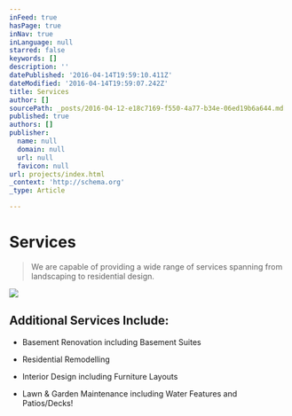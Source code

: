 ```yaml
---
inFeed: true
hasPage: true
inNav: true
inLanguage: null
starred: false
keywords: []
description: ''
datePublished: '2016-04-14T19:59:10.411Z'
dateModified: '2016-04-14T19:59:07.242Z'
title: Services
author: []
sourcePath: _posts/2016-04-12-e18c7169-f550-4a77-b34e-06ed19b6a644.md
published: true
authors: []
publisher:
  name: null
  domain: null
  url: null
  favicon: null
url: projects/index.html
_context: 'http://schema.org'
_type: Article

---
```

# Services

> We are capable of providing a wide range of services spanning from landscaping to residential design.

![](https://the-grid-user-content.s3-us-west-2.amazonaws.com/6a1e21f3-4290-4e6c-b333-6cf44a0a1df9.png)

## Additional Services Include:

- Basement Renovation including Basement Suites

- Residential Remodelling

- Interior Design including Furniture Layouts

- Lawn & Garden Maintenance including Water Features and Patios/Decks!